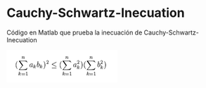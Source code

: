 ﻿# Cauchy-Schwartz-Inecuation
 Código en Matlab que prueba la inecuación de Cauchy-Schwartz-Inecuation
 
![Ecuation](https://github.com/luisfigueroaa/Cauchy-Schwartz-Inecuation/blob/master/ecuation.png)

